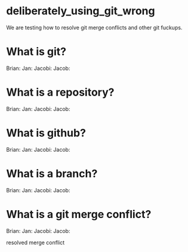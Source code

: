 # deliberately_using_git_wrong

We are testing how to resolve git merge conflicts and other git fuckups.

# What is git?
Brian: 
Jan: 
Jacobi: 
Jacob: 

# What is a repository?
Brian: 
Jan: 
Jacobi: 
Jacob: 

# What is github?
Brian: 
Jan: 
Jacobi: 
Jacob: 

# What is a branch?
Brian: 
Jan: 
Jacobi: 
Jacob: 

# What is a git merge conflict?
Brian: 
Jan: 
Jacobi: 
Jacob: 

resolved merge conflict
